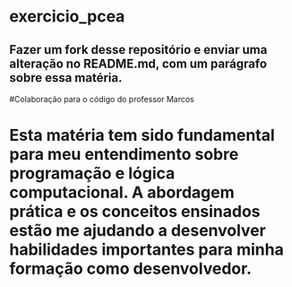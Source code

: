 # exercicio_pcea

## Fazer um fork desse repositório e enviar uma alteração no README.md, com um parágrafo sobre essa matéria.

#Colaboração para o código do professor Marcos
# Esta matéria tem sido fundamental para meu entendimento sobre programação e lógica computacional. A abordagem prática e os conceitos ensinados estão me ajudando a desenvolver habilidades importantes para minha formação como desenvolvedor.
